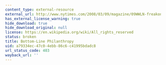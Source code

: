 ```yaml
---
content_type: external-resource
external_url: http://www.nytimes.com/2008/03/09/magazine/09WWLN-freakonomics-t.html
has_external_license_warning: true
hide_download: true
hide_download_original: null
license: https://en.wikipedia.org/wiki/All_rights_reserved
status: broken
title: Bottom-Line Philanthropy
uid: a79334ec-47c0-4ebb-86c6-c41995bdadc8
url_status_code: 403
wayback_url: ''
---
```

